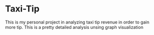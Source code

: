 # Taxi-Tip
This is my personal project in analyzing taxi tip revenue in order to gain more tip. This is a pretty detailed analysis unsing graph visualization
